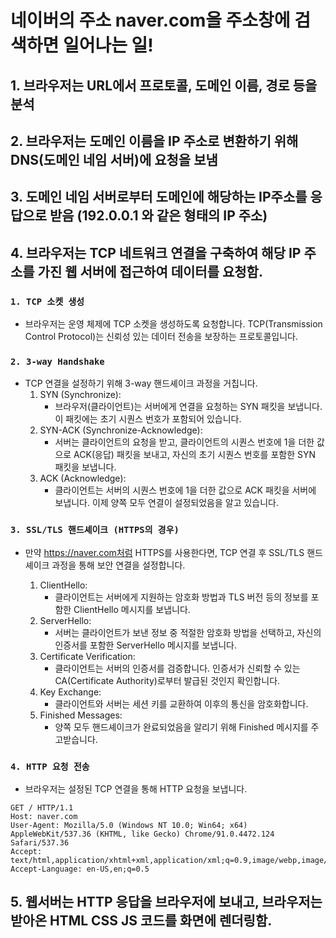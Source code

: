 # 네이버의 주소 naver.com을 주소창에 검색하면 일어나는 일!

## 1. 브라우저는 URL에서 프로토콜, 도메인 이름, 경로 등을 분석

## 2. 브라우저는 도메인 이름을 IP 주소로 변환하기 위해 DNS(도메인 네임 서버)에 요청을 보냄

## 3. 도메인 네임 서버로부터 도메인에 해당하는 IP주소를 응답으로 받음 (192.0.0.1 와 같은 형태의 IP 주소)

## 4. 브라우저는 TCP 네트워크 연결을 구축하여 해당 IP 주소를 가진 웹 서버에 접근하여 데이터를 요청함.

### `1. TCP 소켓 생성`

- 브라우저는 운영 체제에 TCP 소켓을 생성하도록 요청합니다. TCP(Transmission Control Protocol)는 신뢰성 있는 데이터 전송을 보장하는 프로토콜입니다.

### `2. 3-way Handshake`

- TCP 연결을 설정하기 위해 3-way 핸드셰이크 과정을 거칩니다.
  1. SYN (Synchronize):
     - 브라우저(클라이언트)는 서버에게 연결을 요청하는 SYN 패킷을 보냅니다. 이 패킷에는 초기 시퀀스 번호가 포함되어 있습니다.
  2. SYN-ACK (Synchronize-Acknowledge):
     - 서버는 클라이언트의 요청을 받고, 클라이언트의 시퀀스 번호에 1을 더한 값으로 ACK(응답) 패킷을 보내고, 자신의 초기 시퀀스 번호를 포함한 SYN 패킷을 보냅니다.
  3. ACK (Acknowledge):
     - 클라이언트는 서버의 시퀀스 번호에 1을 더한 값으로 ACK 패킷을 서버에 보냅니다. 이제 양쪽 모두 연결이 설정되었음을 알고 있습니다.

### `3. SSL/TLS 핸드셰이크 (HTTPS의 경우)`

- 만약 https://naver.com처럼 HTTPS를 사용한다면, TCP 연결 후 SSL/TLS 핸드셰이크 과정을 통해 보안 연결을 설정합니다.

  1. ClientHello:
     - 클라이언트는 서버에게 지원하는 암호화 방법과 TLS 버전 등의 정보를 포함한 ClientHello 메시지를 보냅니다.
  2. ServerHello:
     - 서버는 클라이언트가 보낸 정보 중 적절한 암호화 방법을 선택하고, 자신의 인증서를 포함한 ServerHello 메시지를 보냅니다.
  3. Certificate Verification:
     - 클라이언트는 서버의 인증서를 검증합니다. 인증서가 신뢰할 수 있는 CA(Certificate Authority)로부터 발급된 것인지 확인합니다.
  4. Key Exchange:
     - 클라이언트와 서버는 세션 키를 교환하여 이후의 통신을 암호화합니다.
  5. Finished Messages:
     - 양쪽 모두 핸드셰이크가 완료되었음을 알리기 위해 Finished 메시지를 주고받습니다.

### `4. HTTP 요청 전송`

- 브라우저는 설정된 TCP 연결을 통해 HTTP 요청을 보냅니다.

```http
GET / HTTP/1.1
Host: naver.com
User-Agent: Mozilla/5.0 (Windows NT 10.0; Win64; x64) AppleWebKit/537.36 (KHTML, like Gecko) Chrome/91.0.4472.124 Safari/537.36
Accept: text/html,application/xhtml+xml,application/xml;q=0.9,image/webp,image/apng,*/*;q=0.8
Accept-Language: en-US,en;q=0.5
```

## 5. 웹서버는 HTTP 응답을 브라우저에 보내고, 브라우저는 받아온 HTML CSS JS 코드를 화면에 렌더링함.
